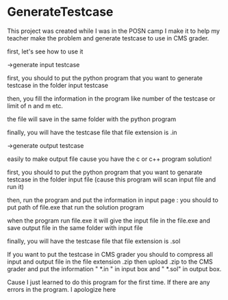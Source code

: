 # GenerateTestcase
This project was created while I was in the POSN camp I make it to help my teacher make the problem and generate testcase to use in CMS grader.

first, let's see how to use it

->generate input testcase

  first, you should to put the python program that you want to generate testcase in the folder input testcase
  
  then, you fill the information in the program like number of the testcase or limit of n and m etc.
  
  the file will save in the same folder with the python program
  
  finally, you will have the testcase file that file extension is .in 

->generate output testcase
  
  easily to make output file cause you have the c or c++ program solution!

  first, you should to put the python program that you want to genarate testcase in the folder input file (cause this program will scan input file and run it)
  
  then, run the program and put the information in input page : you should to put path of file.exe that run the solution program
  
  when the program run file.exe it will give the input file in the file.exe and save output file in the same folder with input file
  
  finally, you will have the testcase file that file extension is .sol

If you want to put the testcase in CMS grader you should to compress all input and output file in the file extension .zip
then upload .zip to the CMS grader and put the information " *.in " in input box and " *.sol" in output box.

Cause I just learned to do this program for the first time.
If there are any errors in the program. I apologize here
